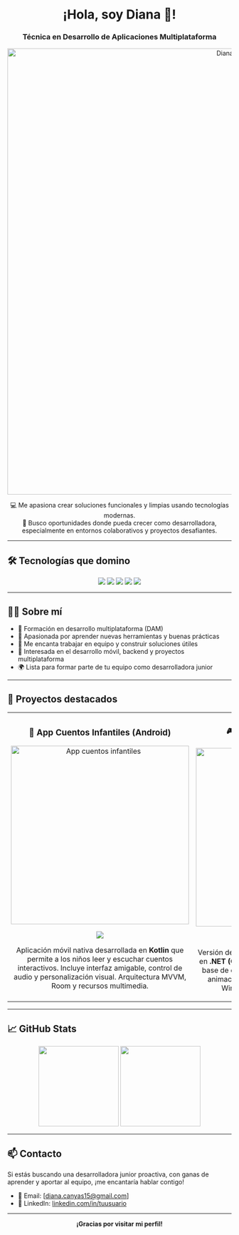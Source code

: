 <div align="center">
  <h1>¡Hola, soy Diana 👋!</h1>
  <h3>Técnica en Desarrollo de Aplicaciones Multiplataforma</h3>
</div>

<p align="center">
  <img src="https://github.com/user-attachments/assets/d079ff0d-eeda-437d-8045-78e468bc5404" alt="Diana perfil" width="1000" />
</p>



<div align="center">

💻 Me apasiona crear soluciones funcionales y limpias usando tecnologías modernas.  
🎯 Busco oportunidades donde pueda crecer como desarrolladora, especialmente en entornos colaborativos y proyectos desafiantes.

</div>

---

## 🛠️ Tecnologías que domino

<p align="center">
  <img src="https://img.shields.io/badge/Java-ED8B00?style=for-the-badge&logo=java&logoColor=white" />
  <img src="https://img.shields.io/badge/Kotlin-7F52FF?style=for-the-badge&logo=kotlin&logoColor=white" />
  <img src="https://img.shields.io/badge/Dart-0175C2?style=for-the-badge&logo=dart&logoColor=white" />
  <img src="https://img.shields.io/badge/Python-3776AB?style=for-the-badge&logo=python&logoColor=white" />
  <img src="https://img.shields.io/badge/HTML-E34F26?style=for-the-badge&logo=html5&logoColor=white" />
</p>

---

## 👩‍💻 Sobre mí

- 💼 Formación en desarrollo multiplataforma (DAM)
- 🧠 Apasionada por aprender nuevas herramientas y buenas prácticas
- 🤝 Me encanta trabajar en equipo y construir soluciones útiles
- 📲 Interesada en el desarrollo móvil, backend y proyectos multiplataforma
- 🌍 Lista para formar parte de tu equipo como desarrolladora junior

---

## 🚀 Proyectos destacados

<table>
<tr>

<!-- App de cuentos infantiles -->
<td width="50%">
<h3 align="center">📖 App Cuentos Infantiles (Android)</h3>
<div align="center">
<img src="https://via.placeholder.com/400x200.png?text=Captura+App+Cuentos" width="400" alt="App cuentos infantiles" />
<p>
<a href="https://github.com/TuUsuario/App-Cuentos" target="_blank">
<img src="https://img.shields.io/badge/C%C3%93DIGO-Ver%20en%20GitHub-blue?style=for-the-badge&logo=github&logoColor=white">
</a>
</p>
<p>Aplicación móvil nativa desarrollada en <strong>Kotlin</strong> que permite a los niños leer y escuchar cuentos interactivos.  
Incluye interfaz amigable, control de audio y personalización visual.  
Arquitectura MVVM, Room y recursos multimedia.</p>
</div>
</td>

<!-- Juego Pasapalabra -->
<td width="50%">
<h3 align="center">🎮 Juego Pasapalabra (.NET)</h3>
<div align="center">
<img src="https://via.placeholder.com/400x200.png?text=Captura+Juego+Pasapalabra" width="400" alt="Pasapalabra .NET" />
<p>
<a href="https://github.com/TuUsuario/Pasapalabra" target="_blank">
<img src="https://img.shields.io/badge/C%C3%93DIGO-Ver%20en%20GitHub-green?style=for-the-badge&logo=github&logoColor=white">
</a>
</p>
<p>Versión del popular juego <strong>Pasapalabra</strong> desarrollado en <strong>.NET (C#)</strong>.  
Contiene lógica de juego por rondas, base de datos de preguntas, control de tiempos y animaciones.  
Ideal para practicar lógica, UI en Windows Forms y manejo de eventos.</p>
</div>
</td>

</tr>
</table>

---

## 📈 GitHub Stats

<p align="center">
  <img height="180em" src="https://github-readme-stats.vercel.app/api?username=Dianathecoder&show_icons=true&theme=tokyonight&include_all_commits=true&count_private=true"/>
  <img height="180em" src="https://github-readme-stats.vercel.app/api/top-langs/?username=Dianathecoder&layout=compact&langs_count=8&theme=tokyonight"/>
</p>

---

## 📫 Contacto

Si estás buscando una desarrolladora junior proactiva, con ganas de aprender y aportar al equipo, ¡me encantaría hablar contigo!

- 📧 Email: [diana.canyas15@gmail.com]
- 💼 LinkedIn: [linkedin.com/in/tuusuario](https://www.linkedin.com/in/diana-canyas-016206254/)

---

<p align="center"><strong>¡Gracias por visitar mi perfil!</strong></p>
